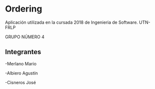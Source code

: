 # Ordering

Aplicación utilizada en la cursada 2018 de Ingenieria de Software. UTN-FRLP

GRUPO NÚMERO 4

## Integrantes

-Merlano Mario 

-Albiero Agustín

-Cisneros José
